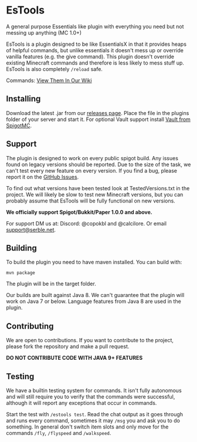 # EsTools
A general purpose Essentials like plugin with everything you need but not messing up anything (MC 1.0+)

EsTools is a plugin designed to be like EssentialsX in that it provides heaps of 
helpful commands, but unlike essentials it doesn't mess up or override vanilla features (e.g. the give command). 
This plugin doesn't override existing Minecraft commands and therefore is less likely to mess stuff up.
EsTools is also completely `/reload` safe.

Commands:
[View Them In Our Wiki](https://estools.serble.net)

## Installing
Download the latest .jar from our [releases page](https://github.com/CoPokBl/EsTools/releases/). Place
the file in the plugins folder of your server and start it. 
For optional Vault support install [Vault from SpigotMC](https://www.spigotmc.org/resources/vault.34315/).

## Support
The plugin is designed to work on every public spigot build. Any issues found on legacy versions
should be reported. Due to the size of the task, we can't test every new feature on every version.
If you find a bug, please report it on the [GitHub Issues](https://github.com/CoPokBl/EsTools/issues).

To find out what versions have been tested look at TestedVersions.txt in the project.
We will likely be slow to test new Minecraft versions, but you can probably assume 
that EsTools will be fully functional on new versions.

**We officially support Spigot/Bukkit/Paper 1.0.0 and above.**

For support DM us at: Discord: @copokbl and @calcilore. Or email support@serble.net.

## Building
To build the plugin you need to have maven installed. You can build with:
```shell
mvn package
```
The plugin will be in the target folder.

Our builds are built against Java 8. We can't guarantee that the plugin will work on Java 7 or below.
Language features from Java 8 are used in the plugin.

## Contributing
We are open to contributions. If you want to contribute to the project, please fork the repository and make a pull request.

**DO NOT CONTRIBUTE CODE WITH JAVA 9+ FEATURES**

## Testing
We have a builtin testing system for commands. It isn't fully autonomous and will still require you to 
verify that the commands were successful, although it will report any exceptions that occur in commands.  

Start the test with `/estools test`. Read the chat output as it goes through and runs every command, 
sometimes it may `/msg` you and ask you to do something. In general don't switch item slots 
and only move for the commands `/fly`, `/flyspeed` and `/walkspeed`.
